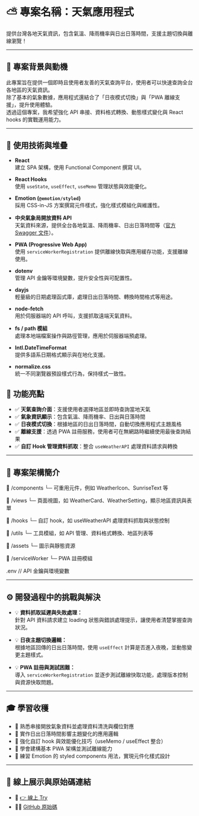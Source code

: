 # ⛅ 專案名稱：天氣應用程式

提供台灣各地天氣資訊，包含氣溫、降雨機率與日出日落時間，支援主題切換與離線瀏覽！

---

## 🔎 專案背景與動機

此專案旨在提供一個即時且使用者友善的天氣查詢平台，使用者可以快速查詢全台各地區的天氣資訊。  
除了基本的氣象數據，應用程式還結合了「日夜模式切換」與「PWA 離線支援」，提升使用體驗。  
透過這個專案，我希望強化 API 串接、資料格式轉換、動態樣式變化與 React hooks 的實戰運用能力。

---

## 🧪 使用技術與堆疊

- **React**  
  建立 SPA 架構，使用 Functional Component 撰寫 UI。

- **React Hooks**  
  使用 `useState`, `useEffect`, `useMemo` 管理狀態與效能優化。

- **Emotion (`@emotion/styled`)**  
  採用 CSS-in-JS 方案撰寫元件樣式，強化樣式模組化與維護性。

- **中央氣象局開放資料 API**  
  天氣資料來源，提供全台各地氣溫、降雨機率、日出日落時間等（[官方 Swagger 文件](https://opendata.cwa.gov.tw/dist/opendata-swagger.html)）。

- **PWA (Progressive Web App)**  
  使用 `serviceWorkerRegistration` 提供離線快取與應用緩存功能，支援離線使用。

- **dotenv**  
  管理 API 金鑰等環境變數，提升安全性與可配置性。

- **dayjs**  
  輕量級的日期處理函式庫，處理日出日落時間、轉換時間格式等用途。

- **node-fetch**  
  用於伺服器端的 API 呼叫，支援抓取遠端天氣資料。

- **fs / path 模組**  
  處理本地端檔案操作與路徑管理，應用於伺服器端預處理。

- **Intl.DateTimeFormat**  
  提供多語系日期格式顯示與在地化支援。

- **normalize.css**  
  統一不同瀏覽器預設樣式行為，保持樣式一致性。

## 🧩 功能亮點

- ✅ **天氣查詢介面**：支援使用者選擇地區並即時查詢當地天氣
- ✅ **氣象資訊顯示**：包含氣溫、降雨機率、日出與日落時間
- ✅ **日夜模式切換**：根據地區的日出日落時間，自動切換應用程式主題風格
- ✅ **離線支援**：透過 PWA 註冊服務，使用者可在無網路時繼續使用最後查詢結果
- ✅ **自訂 Hook 管理資料抓取**：整合 `useWeatherAPI` 處理資料請求與轉換

---

## 🧱 專案架構簡介

📁 /components
└─ 可重用元件，例如 WeatherIcon、SunriseText 等

📁 /views
└─ 頁面視圖，如 WeatherCard、WeatherSetting，顯示地區資訊與表單

📁 /hooks
└─ 自訂 hook，如 useWeatherAPI 處理資料抓取與狀態控制

📁 /utils
└─ 工具模組，如 API 管理、資料格式轉換、地區列表等

📁 /assets
└─ 圖示與靜態資源

📁 /serviceWorker
└─ PWA 註冊模組

.env // API 金鑰與環境變數

---

## ⚙️ 開發過程中的挑戰與解決

- 💡 **資料抓取延遲與失敗處理：**  
  針對 API 資料請求建立 loading 狀態與錯誤處理提示，讓使用者清楚掌握查詢狀況。

- 💡 **日夜主題切換邏輯：**  
  根據地區回傳的日出日落時間，使用 `useEffect` 計算是否進入夜晚，並動態變更主題樣式。

- 💡 **PWA 註冊與測試困難：**  
  導入 `serviceWorkerRegistration` 並逐步測試離線快取功能，處理版本控制與資源快取問題。

---

## 🎓 學習收穫

- 🔹 熟悉串接開放氣象資料並處理資料清洗與欄位對應
- 🔹 實作日出日落時間影響主題變化的應用邏輯
- 🔹 強化自訂 hook 與效能優化技巧（useMemo / useEffect 整合）
- 🔹 學會建構基本 PWA 架構並測試離線能力
- 🔹 練習 Emotion 的 styled components 用法，實現元件化樣式設計

---

## 🚀 線上展示與原始碼連結

- 🔗 [👉 線上 Try ](https://54hanyi.github.io/react-weather-app/)
- 🧑‍💻 [GitHub 原始碼](https://github.com/54hanyi/react-weather-app)
